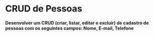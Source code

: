 # CRUD de Pessoas

#### Desenvolver um CRUD (criar, listar, editar e excluir) de cadastro de pessoas com os seguintes campos: Nome, E-mail, Telefone
